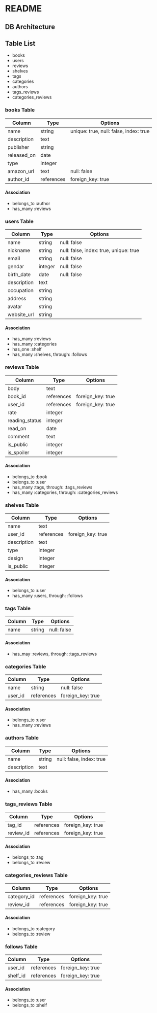 # README

## DB Architecture

## Table List

- books
- users
- reviews
- shelves
- tags
- categories
- authors
- tags_reviews
- categories_reviews


### books Table
|Column|Type|Options|
|------|----|-------|
|name|string|unique: true, null: false, index: true|
|description|text||
|publisher|string||
|released_on|date||
|type|integer||
|amazon_url|text|null: false|
|author_id|references|foreign_key: true|

#### Association
- belongs_to :author
- has_many :reviews


### users Table
|Column|Type|Options|
|------|----|-------|
|name|string|null: false|
|nickname|string|null: false, index: true, unique: true|
|email|string|null: false|
|gendar|integer|null: false|
|birth_date|date|null: false|
|description|text||
|occupation|string||
|address|string||
|avatar|string||
|website_url|string||

#### Association
- has_many :reviews
- has_many :categories
- has_one :shelf
- has_many :shelves, through: :follows

### reviews Table
|Column|Type|Options|
|------|----|-------|
|body|text||
|book_id|references|foreign_key: true|
|user_id|references|foreign_key: true|
|rate|integer||
|reading_status|integer||
|read_on|date||
|comment|text||
|is_public|integer||
|is_spoiler|integer||

#### Association
- belongs_to :book
- belongs_to :user
- has_many :tags, through: :tags_reviews
- has_many :categories, through: :categories_reviews

### shelves Table
|Column|Type|Options|
|------|----|-------|
|name|text||
|user_id|references|foreign_key: true|
|description|text||
|type|integer||
|design|integer||
|is_public|integer||

#### Association
- belongs_to :user
- has_many :users, through: :follows

### tags Table
|Column|Type|Options|
|------|----|-------|
|name|string|null: false|

#### Association
- has_may :reviews, through: :tags_reviews

### categories Table
|Column|Type|Options|
|------|----|-------|
|name|string|null: false|
|user_id|references|foreign_key: true|

#### Association
- belongs_to :user
- has_many :reviews

### authors Table
|Column|Type|Options|
|------|----|-------|
|name|string|null: false, index: true|
|description|text||

#### Association
- has_many :books

### tags_reviews Table
|Column|Type|Options|
|------|----|-------|
|tag_id|references|foreign_key: true|
|review_id|references|foreign_key: true|

#### Association
- belongs_to :tag
- belongs_to :review

### categories_reviews Table
|Column|Type|Options|
|------|----|-------|
|category_id|references|foreign_key: true|
|review_id|references|foreign_key: true|

#### Association
- belongs_to :category
- belongs_to :review

### follows Table
|Column|Type|Options|
|------|----|-------|
|user_id|references|foreign_key: true|
|shelf_id|references|foreign_key: true|

#### Association
- belongs_to :user
- belongs_to :shelf
